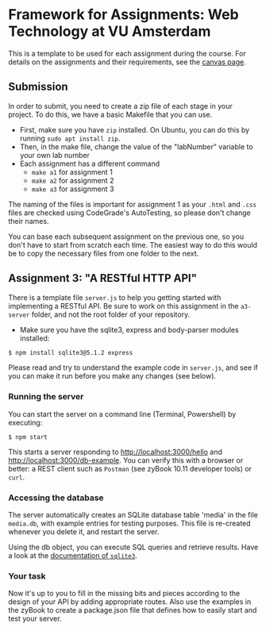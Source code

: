 Framework for Assignments: Web Technology at VU Amsterdam
==========================================================
This is a template to be used for each assignment during the course. For details on the assignments and their requirements, see the [canvas page](https://canvas.vu.nl/courses/78523). 

## Submission
In order to submit, you need to create a zip file of each stage in your project. To do this, we have a basic Makefile that you can use.
- First, make sure you have `zip` installed. On Ubuntu, you can do this by running `sudo apt install zip`.
- Then, in the make file, change the value of the "labNumber" variable to your own lab number
- Each assignment has a different command
  - `make a1` for assignment 1
  - `make a2` for assignment 2
  - `make a3` for assignment 3

The naming of the files is important for assignment 1 as your `.html` and `.css` files are checked using CodeGrade's AutoTesting, so please don't change their names.

You can base each subsequent assignment on the previous one, so you don't have to start from scratch each time. The easiest way to do this would be to copy the necessary files from one folder to the next.

## Assignment 3: "A RESTful HTTP API"
There is a template file `server.js` to help you getting started with implementing a RESTful API. Be sure to work on this assignment in the `a3-server` folder, and not the root folder of your repository.
- Make sure you have the sqlite3, express and body-parser modules installed:

```bash
$ npm install sqlite3@5.1.2 express
```

Please read and try to understand the example code in `server.js`, 
and see if you can make it run before you make any changes (see below).

### Running the server

You can start the server on a command line (Terminal, Powershell) by executing:

```
$ npm start
```

This starts a server responding to 
[http://localhost:3000/hello](http://localhost:3000/hello) and
[http://localhost:3000/db-example](http://localhost:3000/db-example). 
You can verify this with a
browser or better: a REST client such as `Postman` (see zyBook 10.11 developer tools) or `curl`.


### Accessing the database

The server automatically creates an SQLite database table 'media' in the file `media.db`, with example entries for testing purposes.
This file is re-created whenever you delete it, and restart the server.

Using the db object, you can execute SQL queries and retrieve results. Have a look at the [documentation
of `sqlite3`](https://www.sqlitetutorial.net/sqlite-nodejs/).


### Your task

Now it's up to you to fill in the missing bits and pieces according to the design of your API
by adding appropriate routes. Also use the examples in the zyBook to create a package.json file that defines how to easily start and test your server.
